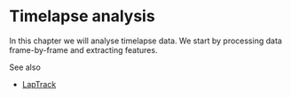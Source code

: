 # Timelapse analysis

In this chapter we will analyse timelapse data. We start by processing data frame-by-frame and extracting features.

See also
* [LapTrack](https://github.com/yfukai/laptrack)

